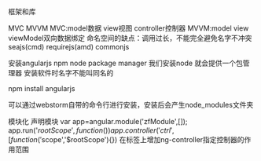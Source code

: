 框架和库

MVC MVVM
MVC:model数据 view视图 controller控制器
MVVM:model view viewModel双向数据绑定
命名空间的缺点：调用过长，不能完全避免名字不冲突
seajs(cmd) requirejs(amd) commonjs

安装angularjs
npm node package manager  我们安装node 就会提供一个包管理器
安装软件时名字不能叫同名的

npm install angularjs

可以通过webstorm自带的命令行进行安装，安装后会产生node_modules文件夹





模块化
声明模块
 var app=angular.module('zfModule',[]);
 app.run('$rootScope',function(){})
 app.controller('ctrl',[function('$scope','$rootScope'){})
在标签上增加ng-controller指定控制器的作用范围













